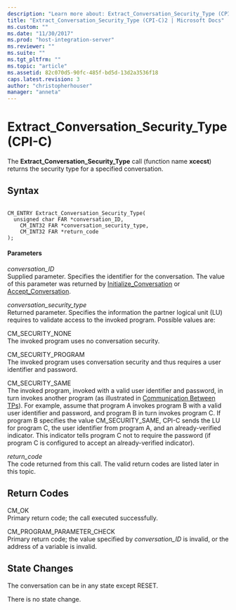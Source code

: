 ```yaml
---
description: "Learn more about: Extract_Conversation_Security_Type (CPI-C)"
title: "Extract_Conversation_Security_Type (CPI-C)2 | Microsoft Docs"
ms.custom: ""
ms.date: "11/30/2017"
ms.prod: "host-integration-server"
ms.reviewer: ""
ms.suite: ""
ms.tgt_pltfrm: ""
ms.topic: "article"
ms.assetid: 82c070d5-90fc-485f-bd5d-13d2a3536f18
caps.latest.revision: 3
author: "christopherhouser"
manager: "anneta"
---
```

# Extract_Conversation_Security_Type (CPI-C)
The **Extract_Conversation_Security_Type** call (function name **xcecst**) returns the security type for a specified conversation.  
  
## Syntax  
  
```  
  
CM_ENTRY Extract_Conversation_Security_Type(   
  unsigned char FAR *conversation_ID,          
    CM_INT32 FAR *conversation_security_type,    
    CM_INT32 FAR *return_code                    
);  
```  
  
#### Parameters  
 *conversation_ID*  
 Supplied parameter. Specifies the identifier for the conversation. The value of this parameter was returned by [Initialize_Conversation](../core/initialize-conversation-cpi-c-1.md) or [Accept_Conversation](../core/accept-conversation-cpi-c-2.md).  
  
 *conversation_security_type*  
 Returned parameter. Specifies the information the partner logical unit (LU) requires to validate access to the invoked program. Possible values are:  
  
 CM_SECURITY_NONE  
 The invoked program uses no conversation security.  
  
 CM_SECURITY_PROGRAM  
 The invoked program uses conversation security and thus requires a user identifier and password.  
  
 CM_SECURITY_SAME  
 The invoked program, invoked with a valid user identifier and password, in turn invokes another program (as illustrated in [Communication Between TPs](./communication-between-tps-cpi-c-2.md)). For example, assume that program A invokes program B with a valid user identifier and password, and program B in turn invokes program C. If program B specifies the value CM_SECURITY_SAME, CPI-C sends the LU for program C, the user identifier from program A, and an already-verified indicator. This indicator tells program C not to require the password (if program C is configured to accept an already-verified indicator).  
  
 *return_code*  
 The code returned from this call. The valid return codes are listed later in this topic.  
  
## Return Codes  
 CM_OK  
 Primary return code; the call executed successfully.  
  
 CM_PROGRAM_PARAMETER_CHECK  
 Primary return code; the value specified by *conversation_ID* is invalid, or the address of a variable is invalid.  
  
## State Changes  
 The conversation can be in any state except RESET.  
  
 There is no state change.
